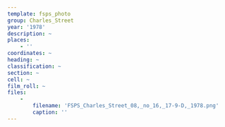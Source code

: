 ```yaml
---
template: fsps_photo
group: Charles_Street
year: '1978'
description: ~
places:
    - ''
coordinates: ~
heading: ~
classification: ~
section: ~
cell: ~
film_roll: ~
files:
    -
        filename: 'FSPS_Charles_Street_08,_no_16,_17-9-D,_1978.png'
        caption: ''
---
```

